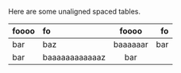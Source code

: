 Here are some unaligned spaced tables.

| foooo | fo | foooo | fo |
| ----- | :- | :---: | -: |
| bar | baz | baaaaaar | bar |
| bar | baaaaaaaaaaaaz | bar |
